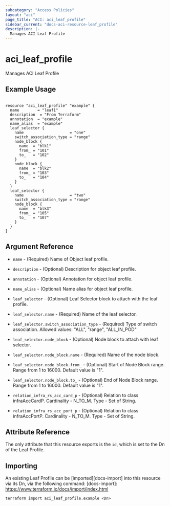 ```yaml
---
subcategory: "Access Policies"
layout: "aci"
page_title: "ACI: aci_leaf_profile"
sidebar_current: "docs-aci-resource-leaf_profile"
description: |-
  Manages ACI Leaf Profile
---
```


# aci_leaf_profile

Manages ACI Leaf Profile

## Example Usage

```hcl

resource "aci_leaf_profile" "example" {
  name        = "leaf1"
  description  = "From Terraform"
  annotation  = "example"
  name_alias  = "example"
  leaf_selector {
    name                    = "one"
    switch_association_type = "range"
    node_block {
      name  = "blk1"
      from_ = "101"
      to_   = "102"
    }
    node_block {
      name  = "blk2"
      from_ = "103"
      to_   = "104"
    }
  }
  leaf_selector {
    name                    = "two"
    switch_association_type = "range"
    node_block {
      name  = "blk3"
      from_ = "105"
      to_   = "107"
    }
  }
}

```

## Argument Reference

- `name` - (Required) Name of Object leaf profile.
- `description` - (Optional) Description for object leaf profile.
- `annotation` - (Optional) Annotation for object leaf profile.
- `name_alias` - (Optional) Name alias for object leaf profile.

- `leaf_selector` - (Optional) Leaf Selector block to attach with the leaf profile.
- `leaf_selector.name` - (Required) Name of the leaf selector.
- `leaf_selector.switch_association_type` - (Required) Type of switch association.
  Allowed values: "ALL", "range", "ALL_IN_POD"

- `leaf_selector.node_block` - (Optional) Node block to attach with leaf selector.
- `leaf_selector.node_block.name` - (Required) Name of the node block.
- `leaf_selector.node_block.from_` - (Optional) Start of Node Block range. Range from 1 to 16000. Default value is "1".
- `leaf_selector.node_block.to_` - (Optional) End of Node Block range. Range from 1 to 16000. Default value is "1".

- `relation_infra_rs_acc_card_p` - (Optional) Relation to class infraAccCardP. Cardinality - N_TO_M. Type - Set of String.
- `relation_infra_rs_acc_port_p` - (Optional) Relation to class infraAccPortP. Cardinality - N_TO_M. Type - Set of String.

## Attribute Reference

The only attribute that this resource exports is the `id`, which is set to the
Dn of the Leaf Profile.

## Importing

An existing Leaf Profile can be [imported][docs-import] into this resource via its Dn, via the following command:
[docs-import]: https://www.terraform.io/docs/import/index.html

```
terraform import aci_leaf_profile.example <Dn>
```

